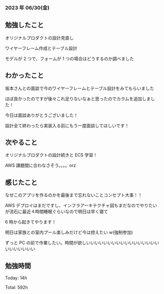 ### 2023 年 06/30(金)

## 勉強したこと

オリジナルプロダクトの設計見直し

ワイヤーフレーム作成とテーブル設計

モデルが 2 つで、フォームが 1 つの場合はどうするのか調べました

## わかったこと

坂本さんとの面談で今のワイヤーフレームとテーブル設計をみてもらいました

ほぼ良かったのですが後々これ足りないなぁと思ったのでカラムを追加しました！

今日は面談ありがとうございました！

設計全て終わったら実装入る前にもう一度面談してほしいです！

## 次やること

オリジナルプロダクトの設計続きと ECS 学習！

AWS 課題間に合わなさそう。。。。orz

## 感じたこと

なぜこのアプリを作るのかを最後まで忘れないことコンセプト大事！！

AWS デプロイはまだですし、インフラアーキテクチャ図もまだなのでやりたいが流石に最近４時間睡眠ぐらいなので明日は早く寝て

6 時から起きてやります！

明日は家族との室内プール楽しみだけど今は控えたい w(強制参加)

ずっと PC の前で作業したい。時間が欲しいいいいいいいいいいいいいいいいいいいいいいいい

## 勉強時間

Today: 14h

Total: 592h
